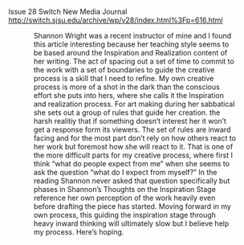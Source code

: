 Issue 28 Switch New Media Journal<br> 
http://switch.sjsu.edu/archive/wp/v28/index.html%3Fp=616.html<br>
	<p style="margin-left:10%; margin-right:10%;">Shannon Wright was a recent instructor of mine and I found this article interesting because her teaching style seems to be based around the Inspiration and Realization content of her writing. The act of spacing out a set of time to commit to the work with a set of boundaries to guide the creative process is a skill that I need to refine. My own creative process is more of a shot in the dark than the conscious effort she puts into hers, where she calls it the Inspiration and realization process. For art making during her sabbatical she sets out a group of rules that guide her creation. the harsh realitiy that if something doesn’t interest her it won’t get a response form its viewers. The set of rules are inward facing and for the most part don’t rely on how others react to her work but foremost how she will react to it. That is one of the more difficult parts for my creative process, where first I think “what do people expect from me” when she seems to ask the question “what do I expect from myself?” In the reading Shannon never asked that question specifically but phases in Shannon’s Thoughts on the Inspiration Stage reference her own perception of the work heavily even before drafting the piece has started. Moving forward in my own process, this guiding the inspiration stage through heavy inward thinking will ultimately slow but I believe help my process. Here’s hoping. </p>
